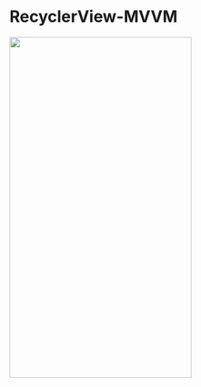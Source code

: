 # RecyclerView-MVVM
<img src="https://user-images.githubusercontent.com/16267564/155304512-6d747c7c-7ad4-4b89-a318-50cab0f2b33a.png" width="320" height="600">
